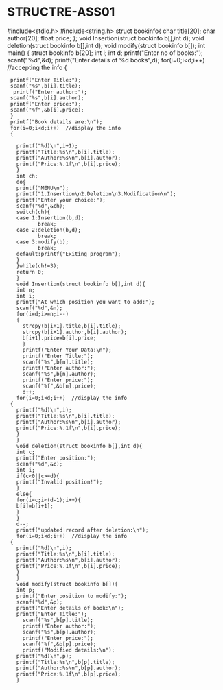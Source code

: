 # STRUCTRE-ASS01
#include<stdio.h>
#include<string.h>
struct bookinfo{
    char title[20];
    char author[20];
    float price;
    };
    void Insertion(struct bookinfo b[],int d);
    void deletion(struct bookinfo b[],int d);
    void modify(struct bookinfo b[]);
int main()
{
   struct bookinfo b[20];
   int i;
   int d;
   printf("Enter no of books:");
   scanf("%d",&d);
   printf("Enter details of %d books",d);
   for(i=0;i<d;i++) //accepting the info
   {
  
     printf("Enter Title:");
     scanf("%s",b[i].title);
      printf("Enter author:");
     scanf("%s",b[i].author);
     printf("Enter price:");
     scanf("%f",&b[i].price);
     }
     printf("Book details are:\n");
     for(i=0;i<d;i++)  //display the info
     {
     
       printf("%d)\n",i+1);
       printf("Title:%s\n",b[i].title);
       printf("Author:%s\n",b[i].author);
       printf("Price:%.1f\n",b[i].price);
       }
       int ch;
       do{
       printf("MENU\n");
       printf("1.Insertion\n2.Deletion\n3.Modification\n");
       printf("Enter your choice:");
       scanf("%d",&ch);
       switch(ch){
       case 1:Insertion(b,d);
              break;
       case 2:deletion(b,d);
              break;
       case 3:modify(b);
              break;
       default:printf("Exiting program");
       }
       }while(ch!=3);
       return 0;
       }
       void Insertion(struct bookinfo b[],int d){
       int n;
       int i;
       printf("At which position you want to add:");
       scanf("%d",&n);
       for(i=d;i>=n;i--)
       {
         strcpy(b[i+1].title,b[i].title);
         strcpy(b[i+1].author,b[i].author);
         b[i+1].price=b[i].price;
         }
         printf("Enter Your Data:\n");
         printf("Enter Title:");
         scanf("%s",b[n].title);
         printf("Enter author:");
         scanf("%s",b[n].author);
         printf("Enter price:");
         scanf("%f",&b[n].price);
         d++;
       for(i=0;i<d;i++)  //display the info
     {
       printf("%d)\n",i);
       printf("Title:%s\n",b[i].title);
       printf("Author:%s\n",b[i].author);
       printf("Price:%.1f\n",b[i].price);
       }
       }
       void deletion(struct bookinfo b[],int d){
       int c;
       printf("Enter position:");
       scanf("%d",&c);
       int i;
       if(c<0||c>=d){
       printf("Invalid position!");
       }
       else{
       for(i=c;i<(d-1);i++){
       b[i]=b[i+1];
       }
       }
       d--;
       printf("updated record after deletion:\n");
       for(i=0;i<d;i++)  //display the info
     {
       printf("%d)\n",i);
       printf("Title:%s\n",b[i].title);
       printf("Author:%s\n",b[i].author);
       printf("Price:%.1f\n",b[i].price);
       }
       }
       void modify(struct bookinfo b[]){
       int p;
       printf("Enter position to modify:");
       scanf("%d",&p);
       printf("Enter details of book:\n");
       printf("Enter Title:");
         scanf("%s",b[p].title);
         printf("Enter author:");
         scanf("%s",b[p].author);
         printf("Enter price:");
         scanf("%f",&b[p].price);
         printf("Modified details:\n");
       printf("%d)\n",p);
       printf("Title:%s\n",b[p].title);
       printf("Author:%s\n",b[p].author);
       printf("Price:%.1f\n",b[p].price);
       }
